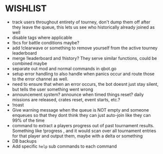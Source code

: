 # WISHLIST

- track users throughout entirety of tourney, don't dump them off after they leave the queue, this lets us see who historically already joined as well
- disable tags where applicable
- !bcs for battle conditions maybe?
- add !clearwave or something to remove yourself from the active tourney leaderboard
- merge !leaderboard and !history? They serve similar functions, could be combined maybe
- separate out mod and normal commands in qbot.go
- setup error handling to also handle when panics occur and route those to the error channel as well.
- need to ensure that when an error occurs, the bot doesnt just stay silent, but tells the user something went wrong
- announcement system? announce when timed things reset? daily missions are released, crates reset, event starts, etc.?
- !roast
- Give warning message when the queue is NOT empty and someone enqueues so that they dont think they can just auto-join like they can 99% of the time
- command to extract a players progress out of past tournament results. Something like !progress <username>, and it would scan over all tournament entries for that player and output them, maybe with a delta or something
- DB backups
- Add specific `help` sub commands to each command
